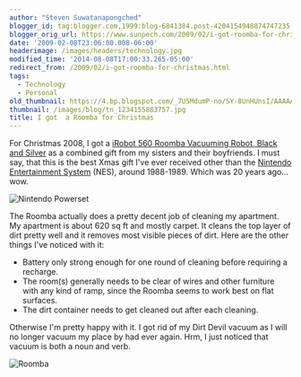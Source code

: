 ```yaml
---
author: "Steven Suwatanapongched"
blogger_id: tag:blogger.com,1999:blog-6841384.post-4204154948874747235
blogger_orig_url: https://www.sunpech.com/2009/02/i-got-roomba-for-christmas.html
date: '2009-02-08T23:06:00.008-06:00'
headerimage: /images/headers/technology.jpg
modified_time: '2014-08-08T17:00:33.265-05:00'
redirect_from: /2009/02/i-got-roomba-for-christmas.html
tags:
  - Technology
  - Personal
old_thumbnail: https://4.bp.blogspot.com/_7U5MdumP-no/SY-8UnHUnsI/AAAAAAAAIhs/iXyFIUA2EJ0/s600/nintendo_power_set.png
thumbnail: /images/blog/tn_1234155883757.jpg
title: I got  a Roomba for Christmas
---
```



For Christmas 2008, I got a [iRobot 560 Roomba Vacuuming Robot, Black and Silver](https://www.amazon.com/gp/product/B000UUBCNO?ie=UTF8&tag=sunpech-20&linkCode=as2&camp=1789&creative=9325&creativeASIN=B000UUBCNO) as a combined gift from my sisters and their boyfriends.  I must say, that this is the best Xmas gift I've ever received other than the [Nintendo Entertainment System](https://en.wikipedia.org/wiki/Nintendo_Entertainment_System) (NES), around 1988-1989.  Which was 20 years ago... wow.

![Nintendo Powerset](/images/blog/nintendo_power_set.png)

The Roomba actually does a pretty decent job of cleaning my apartment.  My apartment is about 620 sq ft and mostly carpet.  It cleans the top layer of dirt pretty well and it removes most visible pieces of dirt.  Here are the other things I've noticed with it:


* Battery only strong enough for one round of cleaning before requiring a recharge.
* The room(s) generally needs to be clear of wires and other furniture with any kind of ramp, since the Roomba seems to work best on flat surfaces.
* The dirt container needs to get cleaned out after each cleaning.

Otherwise I'm pretty happy with it.  I got rid of my Dirt Devil vacuum as I will no longer vacuum my place by had ever again.  Hrm, I just noticed that vacuum is both a noun and verb.

![Roomba](/images/blog/1234155883757.jpg)